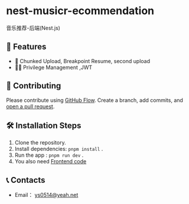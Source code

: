 # nest-musicr-ecommendation
音乐推荐-后端(Nest.js)

## 👻 Features

- 📂 Chunked Upload, Breakpoint Resume, second upload
- 🧑‍💻 Privilege Management ,JWT

## 🤩 Contributing

Please contribute using [GitHub Flow](https://guides.github.com/introduction/flow). Create a branch, add commits, and [open a pull request](https://github.com/rahuldkjain/github-profile-readme-generator/compare).

## 🛠️ Installation Steps

1. Clone the repository.
2. Install dependencies: `pnpm install` .
3. Run the app : `pnpm run dev` . <br/>
4. You also need [Frontend code](https://github.com/Ys-OoO/react-music-recommendation)

## 📞 Contacts

- Email： ys0514@yeah.net

